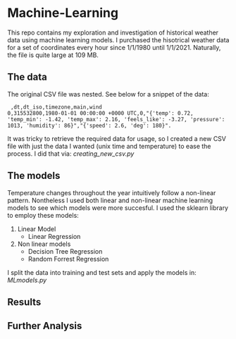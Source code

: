 # Machine-Learning

This repo contains my exploration and investigation of historical weather data using machine learning models. I purchased the hisotrical weather data for a set of coordinates every hour since 1/1/1980 until 1/1/2021. Naturally, the file is quite large at 109 MB.

## The data 
The original CSV file was nested. See below for a snippet of the data:
```
 ,dt,dt_iso,timezone,main,wind
0,315532800,1980-01-01 00:00:00 +0000 UTC,0,"{'temp': 0.72, 'temp_min': -1.42, 'temp_max': 2.16, 'feels_like': -3.27, 'pressure': 1013, 'humidity': 86}","{'speed': 2.6, 'deg': 180}".
```
It was tricky to retrieve the required data for usage, so I created a new CSV file with just the data I wanted (unix time and temperature) to ease the process. I did that via:  *creating_new_csv.py*

## The models

Temperature changes throughout the year intuitively follow a non-linear pattern. Nontheless I used both linear and non-linear machine learning models to see which models were more succesful. I used the sklearn library to employ these models: 

1. Linear Model
   - Linear Regression
2. Non linear models
   - Decision Tree Regression
   - Random Forrest Regression

I split the data into training and test sets and apply the models in: *MLmodels.py*

## Results


## Further Analysis
